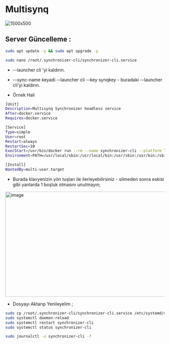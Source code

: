 # Multisynq

![1500x500](https://github.com/user-attachments/assets/d51c1cc9-d5c2-460a-9571-74859194d5d6)



## Server Güncelleme : 

```bash
sudo apt update -y && sudo apt upgrade -y
```

```bash
sudo nano /root/.synchronizer-cli/synchronizer-cli.service
```

- --launcher cli 'yi kaldırın.
- --sync-name keyadi --launcher cli --key synqkey - buradaki --launcher cli'yi kaldırın.

- Örnek Hali

```bash
[Unit]
Description=Multisynq Synchronizer headless service
After=docker.service
Requires=docker.service

[Service]
Type=simple
User=root
Restart=always
RestartSec=10
ExecStart=/usr/bin/docker run --rm --name synchronizer-cli --platform linux/amd64 cdrakep/synqchronizer:latest --depin wss://api.multisynq.io/depin --sync-name burayakedadiniz --key burayasynckey --wallet monadcüzdanadresi
Environment=PATH=/usr/local/sbin:/usr/local/bin:/usr/sbin:/usr/bin:/sbin:/bin

[Install]
WantedBy=multi-user.target

```

- Burada klavyenizin yön tuşları ile ilerleyebilirsiniz - silmeden sonra eskisi gibi yanlarda 1 boşluk olmasını unutmayın; 

<img width="1595" height="332" alt="image" src="https://github.com/user-attachments/assets/9d0dfa70-483f-42f6-abfe-7dee562e7ad0" />


- Dosyayı Aktarıp Yenileyelim ; 

```bash
sudo cp /root/.synchronizer-cli/synchronizer-cli.service /etc/systemd/system/
sudo systemctl daemon-reload
sudo systemctl restart synchronizer-cli
sudo systemctl status synchronizer-cli
```


```bash
sudo journalctl -u synchronizer-cli -f
```

